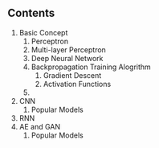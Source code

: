 ## Contents

1. Basic Concept
   1. Perceptron
   2. Multi-layer Perceptron
   3. Deep Neural Network
   4. Backpropagation Training Alogrithm
      1. Gradient Descent
      2. Activation Functions
   5. 
2. CNN
   1. Popular Models
3. RNN
4. AE and GAN
   1. Popular Models


